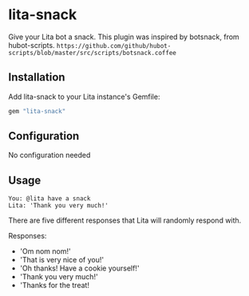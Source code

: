 # lita-snack

Give your Lita bot a snack. This plugin was inspired by botsnack, from hubot-scripts.
`https://github.com/github/hubot-scripts/blob/master/src/scripts/botsnack.coffee`

## Installation

Add lita-snack to your Lita instance's Gemfile:

``` ruby
gem "lita-snack"
```

## Configuration

No configuration needed

## Usage

```
You: @lita have a snack
Lita: 'Thank you very much!'
```

There are five different responses that Lita will randomly respond with.

Responses:
* 'Om nom nom!'
* 'That is very nice of you!'
* 'Oh thanks! Have a cookie yourself!'
* 'Thank you very much!'
* 'Thanks for the treat!

